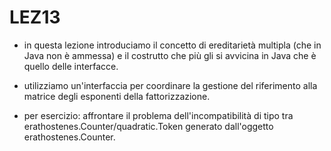# LEZ13
- in questa lezione introduciamo il concetto di ereditarietà multipla (che in Java non è ammessa) e il costrutto che più gli si avvicina in Java che è quello delle interfacce.

- utilizziamo un'interfaccia per coordinare la gestione del riferimento alla matrice degli esponenti della fattorizzazione.

+ per esercizio: affrontare il problema dell'incompatibilità di tipo tra erathostenes.Counter/quadratic.Token generato dall'oggetto erathostenes.Counter.
